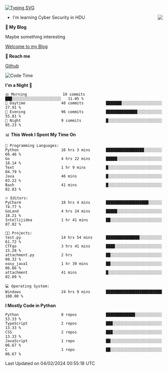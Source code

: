 [![Typing SVG](https://readme-typing-svg.herokuapp.com?font=Fira+Code&pause=1000&random=false&width=450&height=60&lines=Hello+%F0%9F%91%8B%F0%9F%8F%BB;I'm+JBNRZ)](https://git.io/typing-svg)

<a href="#">
  <img align="right" src="https://github-readme-stats.vercel.app/api?username=JBNRZ&show_icons=true&bg_color=15,f2f7fd,E0EAFC" />
</a>

- I'm learning Cyber Security in HDU

 **🌱 My Blog**

Maybe something interesting

[Welcome to my Blog](https://jbnrz.com.cn/)

 **💬 Reach me** 

[Github](https://github.com/JBNRZ)


<!--START_SECTION:waka-->
![Code Time](http://img.shields.io/badge/Code%20Time-301%20hrs%2040%20mins-blue)

**I'm a Night 🦉** 

```text
🌞 Morning                19 commits          ███░░░░░░░░░░░░░░░░░░░░░░   11.05 % 
🌆 Daytime                48 commits          ███████░░░░░░░░░░░░░░░░░░   27.91 % 
🌃 Evening                96 commits          ██████████████░░░░░░░░░░░   55.81 % 
🌙 Night                  9 commits           █░░░░░░░░░░░░░░░░░░░░░░░░   05.23 % 
```


📊 **This Week I Spent My Time On** 

```text
💬 Programming Languages: 
Python                   16 hrs 3 mins       █████████████████░░░░░░░░   66.46 % 
Go                       4 hrs 22 mins       █████░░░░░░░░░░░░░░░░░░░░   18.14 % 
Text                     1 hr 9 mins         █░░░░░░░░░░░░░░░░░░░░░░░░   04.79 % 
Java                     46 mins             █░░░░░░░░░░░░░░░░░░░░░░░░   03.22 % 
Bash                     41 mins             █░░░░░░░░░░░░░░░░░░░░░░░░   02.83 % 

🔥 Editors: 
PyCharm                  18 hrs 4 mins       ███████████████████░░░░░░   74.77 % 
GoLand                   4 hrs 24 mins       █████░░░░░░░░░░░░░░░░░░░░   18.21 % 
Intellijidea             1 hr 41 mins        ██░░░░░░░░░░░░░░░░░░░░░░░   07.02 % 

🐱‍💻 Projects: 
test.py                  14 hrs 54 mins      ███████████████░░░░░░░░░░   61.72 % 
CTFgo                    3 hrs 41 mins       ████░░░░░░░░░░░░░░░░░░░░░   15.28 % 
attachment.py            2 hrs               ██░░░░░░░░░░░░░░░░░░░░░░░   08.32 % 
easy_java1               1 hr 39 mins        ██░░░░░░░░░░░░░░░░░░░░░░░   06.86 % 
attachment               41 mins             █░░░░░░░░░░░░░░░░░░░░░░░░   02.89 % 

💻 Operating System: 
Windows                  24 hrs 9 mins       █████████████████████████   100.00 % 
```

**I Mostly Code in Python** 

```text
Python                   8 repos             █████████████░░░░░░░░░░░░   53.33 % 
TypeScript               2 repos             ███░░░░░░░░░░░░░░░░░░░░░░   13.33 % 
CSS                      2 repos             ███░░░░░░░░░░░░░░░░░░░░░░   13.33 % 
JavaScript               1 repo              ██░░░░░░░░░░░░░░░░░░░░░░░   06.67 % 
C                        1 repo              ██░░░░░░░░░░░░░░░░░░░░░░░   06.67 % 
```




 Last Updated on 04/02/2024 00:55:18 UTC
<!--END_SECTION:waka-->
